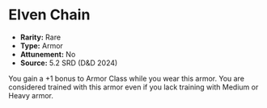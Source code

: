 # Elven Chain

- **Rarity:** Rare
- **Type:** Armor
- **Attunement:** No
- **Source:** 5.2 SRD (D&D 2024)

You gain a +1 bonus to Armor Class while you wear this armor. You are considered trained with this armor even if you lack training with Medium or Heavy armor.
